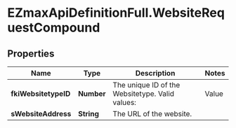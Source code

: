 # EZmaxApiDefinitionFull.WebsiteRequestCompound

## Properties

Name | Type | Description | Notes
------------ | ------------- | ------------- | -------------
**fkiWebsitetypeID** | **Number** | The unique ID of the Websitetype.  Valid values:  |Value|Description| |-|-| |1|Website| |2|Twitter| |3|Facebook| |4|Survey| | 
**sWebsiteAddress** | **String** | The URL of the website. | 


